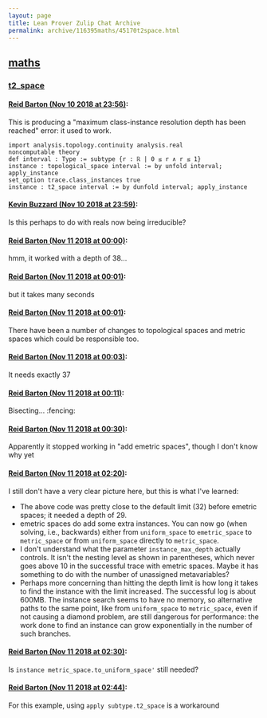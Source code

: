 ```yaml
---
layout: page
title: Lean Prover Zulip Chat Archive 
permalink: archive/116395maths/45170t2space.html
---
```


## [maths](index.html)
### [t2_space](45170t2space.html)

#### [Reid Barton (Nov 10 2018 at 23:56)](https://leanprover.zulipchat.com/#narrow/stream/116395-maths/topic/t2_space/near/147451283):
This is producing a "maximum class-instance resolution depth has been reached" error: it used to work.
```lean
import analysis.topology.continuity analysis.real
noncomputable theory
def interval : Type := subtype {r : ℝ | 0 ≤ r ∧ r ≤ 1}
instance : topological_space interval := by unfold interval; apply_instance
set_option trace.class_instances true
instance : t2_space interval := by dunfold interval; apply_instance
```

#### [Kevin Buzzard (Nov 10 2018 at 23:59)](https://leanprover.zulipchat.com/#narrow/stream/116395-maths/topic/t2_space/near/147451366):
Is this perhaps to do with reals now being irreducible?

#### [Reid Barton (Nov 11 2018 at 00:00)](https://leanprover.zulipchat.com/#narrow/stream/116395-maths/topic/t2_space/near/147451443):
hmm, it worked with a depth of 38...

#### [Reid Barton (Nov 11 2018 at 00:01)](https://leanprover.zulipchat.com/#narrow/stream/116395-maths/topic/t2_space/near/147451461):
but it takes many seconds

#### [Reid Barton (Nov 11 2018 at 00:01)](https://leanprover.zulipchat.com/#narrow/stream/116395-maths/topic/t2_space/near/147451467):
There have been a number of changes to topological spaces and metric spaces which could be responsible too.

#### [Reid Barton (Nov 11 2018 at 00:03)](https://leanprover.zulipchat.com/#narrow/stream/116395-maths/topic/t2_space/near/147451552):
It needs exactly 37

#### [Reid Barton (Nov 11 2018 at 00:11)](https://leanprover.zulipchat.com/#narrow/stream/116395-maths/topic/t2_space/near/147451941):
Bisecting... :fencing:

#### [Reid Barton (Nov 11 2018 at 00:30)](https://leanprover.zulipchat.com/#narrow/stream/116395-maths/topic/t2_space/near/147452710):
Apparently it stopped working in "add emetric spaces", though I don't know why yet

#### [Reid Barton (Nov 11 2018 at 02:20)](https://leanprover.zulipchat.com/#narrow/stream/116395-maths/topic/t2_space/near/147456963):
I still don't have a very clear picture here, but this is what I've learned:
* The above code was pretty close to the default limit (32) before emetric spaces; it needed a depth of 29.
* emetric spaces do add some extra instances. You can now go (when solving, i.e., backwards) either from `uniform_space` to `emetric_space` to `metric_space` or from `uniform_space` directly to `metric_space`.
* I don't understand what the parameter `instance_max_depth` actually controls. It isn't the nesting level as shown in parentheses, which never goes above 10 in the successful trace with emetric spaces. Maybe it has something to do with the number of unassigned metavariables?
* Perhaps more concerning than hitting the depth limit is how long it takes to find the instance with the limit increased. The successful log is about 600MB. The instance search seems to have no memory, so alternative paths to the same point, like from `uniform_space` to `metric_space`, even if not causing a diamond problem, are still dangerous for performance: the work done to find an instance can grow exponentially in the number of such branches.

#### [Reid Barton (Nov 11 2018 at 02:30)](https://leanprover.zulipchat.com/#narrow/stream/116395-maths/topic/t2_space/near/147457303):
Is `instance metric_space.to_uniform_space'` still needed?

#### [Reid Barton (Nov 11 2018 at 02:44)](https://leanprover.zulipchat.com/#narrow/stream/116395-maths/topic/t2_space/near/147457936):
For this example, using `apply subtype.t2_space` is a workaround

